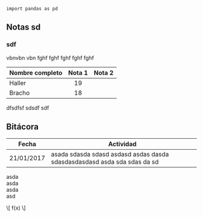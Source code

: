 <pre class=" language-javascript"><code class="prism  language-javascript"><span class="token keyword">import</span> pandas <span class="token keyword">as</span> pd
</code></pre>
<h2 id="notas-sd">Notas sd</h2>
<h3 id="sdf">sdf</h3>
<p>vbnvbn vbn  fghf fghf fghf fghf fghf</p>
<table>
<thead>
<tr>
<th>Nombre completo</th>
<th align="center">Nota 1</th>
<th>Nota 2</th>
</tr>
</thead>
<tbody>
<tr>
<td>Haller</td>
<td align="center">19</td>
<td></td>
</tr>
<tr>
<td>Bracho</td>
<td align="center">18</td>
<td></td>
</tr>
</tbody>
</table>
<p>dfsdfsf sdsdf sdf</p>
<h2 id="bitácora">Bitácora</h2>
<table>
<thead>
<tr>
<th>Fecha</th>
<th>Actividad</th>
</tr>
</thead>
<tbody>
<tr>
<td>21/01/2017</td>
<td>asada sdasda sdasd asdasd asdas dasda sdasdasdasdasd asda sda sdas da sd</td>
</tr>
</tbody>
</table>
<p>asda<br>
asda<br>
asda<br>
asd</p>
<p>\[ f(x) \]</p>
